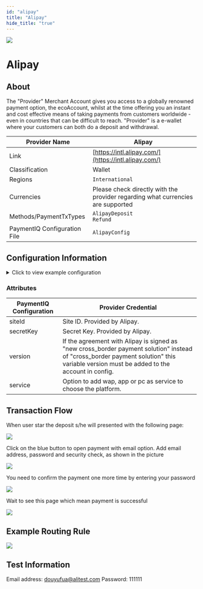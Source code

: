 ```yaml
--- 
id: "alipay" 
title: "Alipay"
hide_title: "true"
---
```

 
![](/img/providers/logos/alipay.png)

# Alipay

## About
The "Provider" Merchant Account gives you access to a globally renowned payment option, the ecoAccount, whilst at the time offering you an instant and cost effective means of taking payments from customers worldwide - even in countries that can be difficult to reach. "Provider" is a e-wallet where your customers can both do a deposit and withdrawal.

| Provider Name                | Alipay                                                                          |
|------------------------------|---------------------------------------------------------------------------------|
| Link                         | [https://intl.alipay.com/](https://intl.alipay.com/)                            |
| Classification               | Wallet                                                                          |
| Regions                      | `International`                                                                 |
| Currencies                   | Please check directly with the provider regarding what currencies are supported |
| Methods/PaymentTxTypes       | `AlipayDeposit`<br/> `Refund`                                                   |
| PaymentIQ Configuration File | `AlipayConfig`                                                                  |

## Configuration Information

<details>
<summary>Click to view example configuration</summary>
<br/>

```xml
<com.devcode.paymentiq.integration.alipay.AlipayConfig>
  <enabled>true</enabled>
  <useViqProxy>false</useViqProxy>
  <accounts>
    <entry>
      <string>default</string>
      <account>
        <siteId>??</siteId>
        <secretKey>??</secretKey>
        <supportedCurrencies>USD|HKD|EUR|GBP|AUD|SGD|NZD|JPY|THB|KRW</supportedCurrencies>
      </account>
    </entry>
    <entry>
      <string>new</string>
      <account>
        <service>??</service>
        <version>??</version>
        <siteId>??</siteId>
        <secretKey>??</secretKey>
        <supportedCurrencies>USD|HKD|EUR|GBP|AUD|SGD|NZD|JPY|THB|KRW</supportedCurrencies>
      </account>
    </entry>
  </accounts>
  <testMode>false</testMode>
  <container>window</container> <!-- container should be window to avoid redirect issue -->
</com.devcode.paymentiq.integration.alipay.AlipayConfig>
```

</details>

### Attributes

| PaymentIQ Configuration | Provider Credential                                                                                                                                                                    |
|-------------------------|----------------------------------------------------------------------------------------------------------------------------------------------------------------------------------------|
| siteId                  | Site ID. Provided by Alipay.                                                                                                                                                           |
| secretKey               | Secret Key. Provided by Alipay.                                                                                                                                                        |
| version                 | If the agreement with Alipay is signed as "new cross_border payment solution" instead of "cross_border payment solution" this variable version must be added to the account in config. |
| service                 | Option to add wap, app or pc as service to choose the platform.                                                                                                                        |

## Transaction Flow
When user star the deposit s/he will presented with the following page:

![](/img/providers/alipay01.png)

Click on the blue button to open payment with email option.
Add email address, password and security check, as shown in the picture

![](/img/providers/alipay02.png)

You need to confirm the payment one more time by entering your password

![](/img/providers/alipay03.png)

Wait to see this page which mean payment is successful

![](/img/providers/alipay04.png)

## Example Routing Rule
![](/img/providers/routing/alipay.png)

## Test Information
Email address: douyufua@alitest.com
Password: 111111
